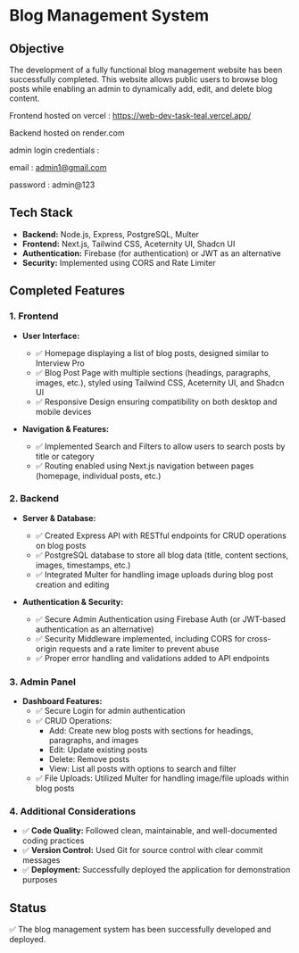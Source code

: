 # Blog Management System

## Objective
The development of a fully functional blog management website has been successfully completed. This website allows public users to browse blog posts while enabling an admin to dynamically add, edit, and delete blog content.

Frontend hosted on vercel : https://web-dev-task-teal.vercel.app/

Backend hosted on render.com

admin login credentials :

email : admin1@gmail.com

password : admin@123

## Tech Stack
- **Backend:** Node.js, Express, PostgreSQL, Multer
- **Frontend:** Next.js, Tailwind CSS, Aceternity UI, Shadcn UI
- **Authentication:** Firebase (for authentication) or JWT as an alternative
- **Security:** Implemented using CORS and Rate Limiter

## Completed Features

### 1. Frontend
- **User Interface:**
  - ✅ Homepage displaying a list of blog posts, designed similar to Interview Pro
  - ✅ Blog Post Page with multiple sections (headings, paragraphs, images, etc.), styled using Tailwind CSS, Aceternity UI, and Shadcn UI
  - ✅ Responsive Design ensuring compatibility on both desktop and mobile devices

- **Navigation & Features:**
  - ✅ Implemented Search and Filters to allow users to search posts by title or category
  - ✅ Routing enabled using Next.js navigation between pages (homepage, individual posts, etc.)

### 2. Backend
- **Server & Database:**
  - ✅ Created Express API with RESTful endpoints for CRUD operations on blog posts
  - ✅ PostgreSQL database to store all blog data (title, content sections, images, timestamps, etc.)
  - ✅ Integrated Multer for handling image uploads during blog post creation and editing

- **Authentication & Security:**
  - ✅ Secure Admin Authentication using Firebase Auth (or JWT-based authentication as an alternative)
  - ✅ Security Middleware implemented, including CORS for cross-origin requests and a rate limiter to prevent abuse
  - ✅ Proper error handling and validations added to API endpoints

### 3. Admin Panel
- **Dashboard Features:**
  - ✅ Secure Login for admin authentication
  - ✅ CRUD Operations:
    - Add: Create new blog posts with sections for headings, paragraphs, and images
    - Edit: Update existing posts
    - Delete: Remove posts
    - View: List all posts with options to search and filter
  - ✅ File Uploads: Utilized Multer for handling image/file uploads within blog posts

### 4. Additional Considerations
- ✅ **Code Quality:** Followed clean, maintainable, and well-documented coding practices
- ✅ **Version Control:** Used Git for source control with clear commit messages
- ✅ **Deployment:** Successfully deployed the application for demonstration purposes

## Status
✅ The blog management system has been successfully developed and deployed.

